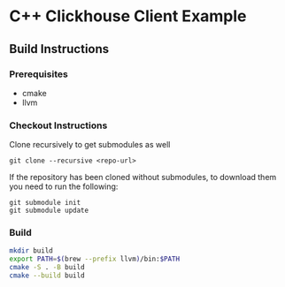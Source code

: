 # C++ Clickhouse Client Example

## Build Instructions

### Prerequisites

- cmake
- llvm

### Checkout Instructions

Clone recursively to get submodules as well
```
git clone --recursive <repo-url>
```
If the repository has been cloned without submodules, to download them you need to run the following:
```
git submodule init
git submodule update
```

### Build

```bash
mkdir build
export PATH=$(brew --prefix llvm)/bin:$PATH
cmake -S . -B build
cmake --build build
```


